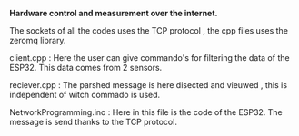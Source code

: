 **Hardware control and measurement over the internet.**

The sockets of all the codes uses the TCP protocol , the cpp files uses the zeromq library.

client.cpp : Here the user can give commando's for filtering the data of the ESP32. This data comes from 2 sensors.

reciever.cpp : The parshed message is here disected and vieuwed , this is independent of witch commado is used.

NetworkProgramming.ino : Here in this file is the code of the ESP32. The message is send thanks to the TCP protocol.

